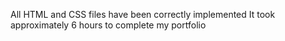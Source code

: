 All HTML and CSS files have been correctly implemented 
It took approximately 6 hours to complete my portfolio 